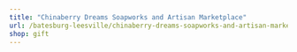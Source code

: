 ```yaml
---
title: "Chinaberry Dreams Soapworks and Artisan Marketplace"
url: /batesburg-leesville/chinaberry-dreams-soapworks-and-artisan-marketplace/
shop: gift
---
```

